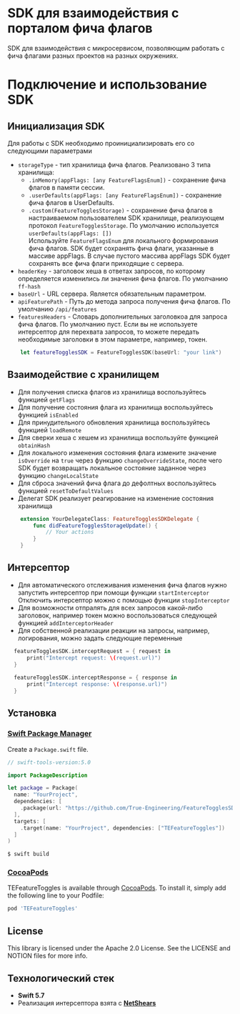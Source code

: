 # SDK для взаимодействия с порталом фича флагов 
SDK для взаимодействия с микросервисом, позволяющим работать с фича флагами разных проектов на разных окружениях.

# Подключение и использование SDK
## Инициализация SDK
Для работы с SDK необходимо проинициализировать его со следующими параметрами  
- `storageType` - тип хранилища фича флагов. Реализовано 3 типа хранилища:  
    - `.inMemory(appFlags: [any FeatureFlagsEnum])` - сохранение фича флагов в памяти сессии. 
    - `.userDefaults(appFlags: [any FeatureFlagsEnum])` - сохранение фича флагов в UserDefaults. 
    - `.custom(FeatureTogglesStorage)` - сохранение фича флагов в настраиваемом пользователем SDK хранилище, реализующем протокол `FeatureTogglesStorage`. 
По умолчанию используется `userDefaults(appFlags: [])`  
Используйте `FeatureFlagsEnum` для локального формирования фича флагов. SDK будет сохранять фича флаги, указанные в массиве appFlags. В случае пустого массива appFlags SDK будет сохранять все фича флаги приходящие с сервера.
- `headerKey` - заголовок хеша в ответах запросов, по которому определяется изменились ли значения фича флагов. По умолчанию `ff-hash`
- `baseUrl` - URL сервера. Является обязательным параметром.
- `apiFeaturePath` - Путь до метода запроса получения фича флагов. По умолчанию `/api/features`
- `featuresHeaders` - Словарь дополнительных заголовкоа для запроса фича флагов. По умолчанию пуст. Если вы не используете интерсептор для перехвата запросов, то можете передать необходимые заголовки в этом параметре, например, токен.
```swift
    let featureTogglesSDK = FeatureTogglesSDK(baseUrl: "your link")
```
## Взаимодействие с хранилищем
- Для получения списка флагов из хранилища воспользуйтесь функцией `getFlags`
- Для получение состояния флага из хранилища воспользуйтесь функцией `isEnabled`
- Для принудительного обновления хранилища воспользуйтесь функцией `loadRemote`
- Для сверки хеша с хешем из хранилища воспользуйте функцией `obtainHash`
- Для локального изменения состояния флага измените значение `isOverride` на `true` через функцию `changeOverrideState`, после чего SDK будет возвращать локальное состояние заданное через функцию `changeLocalState`
- Для сброса значений фича флага до дефолтных воспользуйтесь функцией `resetToDefaultValues`
- Делегат SDK реализует реагирование на изменение состояния хранилища
```swift
    extension YourDelegateClass: FeatureTogglesSDKDelegate {
        func didFeatureTogglesStorageUpdate() {
            // Your actions
        }
    }
```
## Интерсептор
- Для автоматического отслеживания изменения фича флагов нужно запустить интерсептор при помощи функции `startInterceptor`  
Отключить интерсептор можно с помощью функции `stopInterceptor`
- Для возможности отпралять для всех запросов какой-либо заголовок, например токен можно воспользоваться следующей функцией `addInterceptorHeader`
- Для собственной реализации реакции на запросы, например, логирования, можно задать следующие переменные
```swift
  featureTogglesSDK.interceptRequest = { request in
      print("Intercept request: \(request.url)")
  }
  
  featureTogglesSDK.interceptResponse = { response in
      print("Intercept response: \(response.url)")
  }
```

## Установка

### [Swift Package Manager](https://github.com/apple/swift-package-manager)

Create a `Package.swift` file.

```swift
// swift-tools-version:5.0

import PackageDescription

let package = Package(
  name: "YourProject",
  dependencies: [
    .package(url: "https://github.com/True-Engineering/FeatureTogglesSDK_iOS.git", branch: "master"),
  ],
  targets: [
    .target(name: "YourProject", dependencies: ["TEFeatureToggles"])
  ]
)
```

```bash
$ swift build
```
### [CocoaPods](https://cocoapods.org)

TEFeatureToggles is available through [CocoaPods](https://cocoapods.org). To install
it, simply add the following line to your Podfile:

```ruby
pod 'TEFeatureToggles'
```

## License

This library is licensed under the Apache 2.0 License. See the LICENSE and NOTION files for more info.

## Технологический стек
- **Swift 5.7**
- Реализация интерсептора взята с [**NetShears**](https://github.com/divar-ir/NetShears#netshears)
